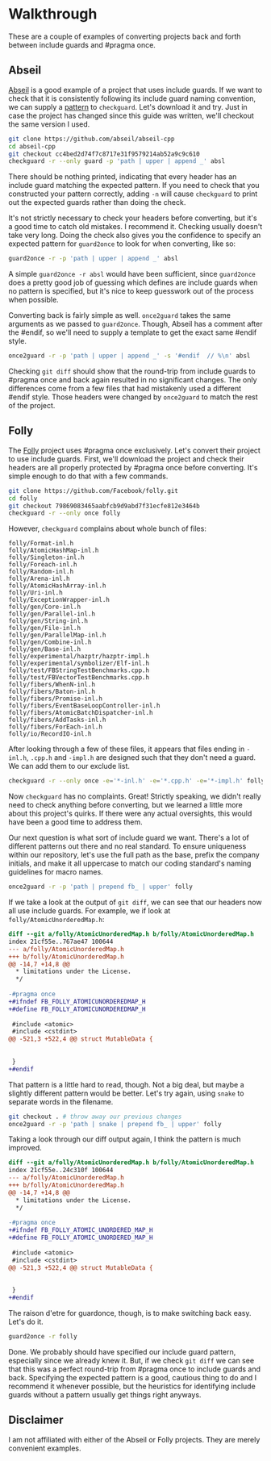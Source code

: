 # Walkthrough
These are a couple of examples of converting projects back and forth between
include guards and #pragma once.

## Abseil
[Abseil][1] is a good example of a project that uses include guards. If we want
to check that it is consistently following its include guard naming convention,
we can supply a [pattern](PatternLanguage.md) to `checkguard`. Let's download
it and try. Just in case the project has changed since this guide was written,
we'll checkout the same version I used.

```bash
git clone https://github.com/abseil/abseil-cpp
cd abseil-cpp
git checkout cc4bed2d74f7c8717e31f9579214ab52a9c9c610
checkguard -r --only guard -p 'path | upper | append _' absl
```

There should be nothing printed, indicating that every header has an include
guard matching the expected pattern. If you need to check that you constructed
your pattern correctly, adding `-n` will cause `checkguard` to print out the
expected guards rather than doing the check.

It's not strictly necessary to check your headers before converting, but it's
a good time to catch old mistakes. I recommend it. Checking usually doesn't
take very long. Doing the check also gives you the confidence to specify an
expected pattern for `guard2once` to look for when converting, like so:

```bash
guard2once -r -p 'path | upper | append _' absl
```

A simple `guard2once -r absl` would have been sufficient, since `guard2once`
does a pretty good job of guessing which defines are include guards when no
pattern is specified, but it's nice to keep guesswork out of the process when
possible.

Converting back is fairly simple as well. `once2guard` takes the same arguments
as we passed to `guard2once`. Though, Abseil has a comment after the #endif, so
we'll need to supply a template to get the exact same #endif style.

```bash
once2guard -r -p 'path | upper | append _' -s '#endif  // %\n' absl
```

Checking `git diff` should show that the round-trip from include guards
to #pragma once and back again resulted in no significant changes. The only
differences come from a few files that had mistakenly used a different #endif
style. Those headers were changed by `once2guard` to match the rest of the
project.

## Folly
The [Folly][2] project uses #pragma once exclusively. Let's convert their
project to use include guards. First, we'll download the project and check
their headers are all properly protected by #pragma once before converting.
It's simple enough to do that with a few commands.

```bash
git clone https://github.com/Facebook/folly.git
cd folly
git checkout 79869083465aabfcb9d9abd7f31ecfe812e3464b
checkguard -r --only once folly
```

However, `checkguard` complains about whole bunch of files:

```
folly/Format-inl.h
folly/AtomicHashMap-inl.h
folly/Singleton-inl.h
folly/Foreach-inl.h
folly/Random-inl.h
folly/Arena-inl.h
folly/AtomicHashArray-inl.h
folly/Uri-inl.h
folly/ExceptionWrapper-inl.h
folly/gen/Core-inl.h
folly/gen/Parallel-inl.h
folly/gen/String-inl.h
folly/gen/File-inl.h
folly/gen/ParallelMap-inl.h
folly/gen/Combine-inl.h
folly/gen/Base-inl.h
folly/experimental/hazptr/hazptr-impl.h
folly/experimental/symbolizer/Elf-inl.h
folly/test/FBStringTestBenchmarks.cpp.h
folly/test/FBVectorTestBenchmarks.cpp.h
folly/fibers/WhenN-inl.h
folly/fibers/Baton-inl.h
folly/fibers/Promise-inl.h
folly/fibers/EventBaseLoopController-inl.h
folly/fibers/AtomicBatchDispatcher-inl.h
folly/fibers/AddTasks-inl.h
folly/fibers/ForEach-inl.h
folly/io/RecordIO-inl.h
```

After looking through a few of these files, it appears that files ending in
`-inl.h`, `.cpp.h` and `-impl.h` are designed such that they don't need a
guard. We can add them to our exclude list.

```bash
checkguard -r --only once -e='*-inl.h' -e='*.cpp.h' -e='*-impl.h' folly
```

Now `checkguard` has no complaints. Great! Strictly speaking, we didn't really
need to check anything before converting, but we learned a little more about
this project's quirks. If there were any actual oversights, this would have
been a good time to address them.

Our next question is what sort of include guard we want. There's a lot of
different patterns out there and no real standard. To ensure uniqueness within
our repository, let's use the full path as the base, prefix the company
initials, and make it all uppercase to match our coding standard's naming
guidelines for macro names.

```bash
once2guard -r -p 'path | prepend fb_ | upper' folly
```

If we take a look at the output of `git diff`, we can see that our headers now
all use include guards. For example, we if look at `folly/AtomicUnorderedMap.h`:

```patch
diff --git a/folly/AtomicUnorderedMap.h b/folly/AtomicUnorderedMap.h
index 21cf55e..767ae47 100644
--- a/folly/AtomicUnorderedMap.h
+++ b/folly/AtomicUnorderedMap.h
@@ -14,7 +14,8 @@
  * limitations under the License.
  */
 
-#pragma once
+#ifndef FB_FOLLY_ATOMICUNORDEREDMAP_H
+#define FB_FOLLY_ATOMICUNORDEREDMAP_H
 
 #include <atomic>
 #include <cstdint>
@@ -521,3 +522,4 @@ struct MutableData {
 
 
 }
+#endif
```

That pattern is a little hard to read, though. Not a big deal, but maybe a
slightly different pattern would be better. Let's try again, using `snake` to
separate words in the filename.

```bash
git checkout . # throw away our previous changes
once2guard -r -p 'path | snake | prepend fb_ | upper' folly
```

Taking a look through our diff output again, I think the pattern is much
improved.

```patch
diff --git a/folly/AtomicUnorderedMap.h b/folly/AtomicUnorderedMap.h
index 21cf55e..24c310f 100644
--- a/folly/AtomicUnorderedMap.h
+++ b/folly/AtomicUnorderedMap.h
@@ -14,7 +14,8 @@
  * limitations under the License.
  */
 
-#pragma once
+#ifndef FB_FOLLY_ATOMIC_UNORDERED_MAP_H
+#define FB_FOLLY_ATOMIC_UNORDERED_MAP_H
 
 #include <atomic>
 #include <cstdint>
@@ -521,3 +522,4 @@ struct MutableData {
 
 
 }
+#endif
```

The raison d'etre for guardonce, though, is to make switching back easy. Let's
do it.

```bash
guard2once -r folly
```

Done. We probably should have specified our include guard pattern, especially
since we already knew it. But, if we check `git diff` we can see that this was
a perfect round-trip from #pragma once to include guards and back. Specifying
the expected pattern is a good, cautious thing to do and I recommend it whenever
possible, but the heuristics for identifying include guards without a pattern
usually get things right anyways.

## Disclaimer
I am not affiliated with either of the Abseil or Folly projects. They are
merely convenient examples.

[1]: https://github.com/abseil/abseil-cpp
[2]: https://github.com/Facebook/folly
